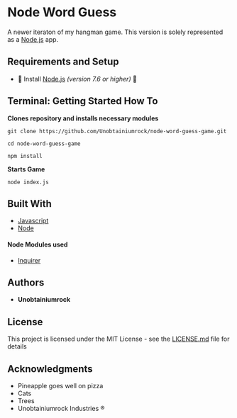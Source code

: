 # Node Word Guess
A newer iteraton of my hangman game. This version is solely represented as a [Node.js](https://nodejs.org/en/) app. 

## Requirements and Setup
* &#x1F534; Install [Node.js](https://nodejs.org/en/) _(version 7.6 or higher)_ &#x1F534;

## Terminal: Getting Started How To

 **Clones repository and installs necessary modules**
```
git clone https://github.com/Unobtainiumrock/node-word-guess-game.git

cd node-word-guess-game

npm install
```
**Starts Game**
```
node index.js
```

## Built With

* [Javascript](https://eloquentjavascript.net/)
* [Node](https://nodejs.org/en/)

#### Node Modules used
* [Inquirer](https://github.com/SBoudrias/Inquirer.js)



## Authors

* **Unobtainiumrock**

## License

This project is licensed under the MIT License - see the [LICENSE.md](LICENSE.md) file for details

## Acknowledgments

* Pineapple goes well on pizza
* Cats
* Trees
* Unobtainiumrock Industries ®